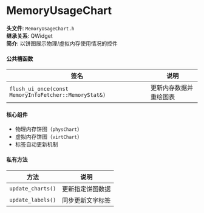 # **MemoryUsageChart**  

**头文件**: `MemoryUsageChart.h`  
**继承关系**: QWidget  
**简介**: 以饼图展示物理/虚拟内存使用情况的控件  

#### **公共槽函数**  

| 签名                                                  | 说明                   |
| ----------------------------------------------------- | ---------------------- |
| `flush_ui_once(const MemoryInfoFetcher::MemoryStat&)` | 更新内存数据并重绘图表 |

#### **核心组件**  

- 物理内存饼图（`physChart`）  
- 虚拟内存饼图（`virtChart`）  
- 标签自动更新机制  

#### **私有方法**  

| 方法              | 说明             |
| ----------------- | ---------------- |
| `update_charts()` | 更新指定饼图数据 |
| `update_labels()` | 同步更新文字标签 |

